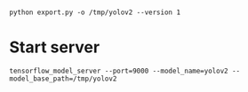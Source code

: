 ###
```
python export.py -o /tmp/yolov2 --version 1
```

# Start server
```
tensorflow_model_server --port=9000 --model_name=yolov2 --model_base_path=/tmp/yolov2
```
